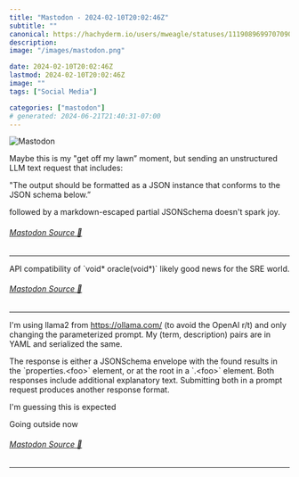 ```yaml
---
title: "Mastodon - 2024-02-10T20:02:46Z"
subtitle: ""
canonical: https://hachyderm.io/users/mweagle/statuses/111908969970709060
description:
image: "/images/mastodon.png"

date: 2024-02-10T20:02:46Z
lastmod: 2024-02-10T20:02:46Z
image: ""
tags: ["Social Media"]

categories: ["mastodon"]
# generated: 2024-06-21T21:40:31-07:00
---
```

![Mastodon](/images/mastodon.png)

<p>Maybe this is my &quot;get off my lawn” moment, but sending an unstructured LLM text request that includes:</p><p>&quot;The output should be formatted as a JSON instance that conforms to the JSON schema below.”</p><p>followed by a markdown-escaped partial JSONSchema doesn&#39;t spark joy.</p>


###### [Mastodon Source 🐘](https://hachyderm.io/@mweagle/111908969970709060)

___

<p>API compatibility of `void* oracle(void*)` likely good news for the SRE world.</p>


###### [Mastodon Source 🐘](https://hachyderm.io/@mweagle/111909000390495306)

___

<p>I&#39;m using llama2 from <a href="https://ollama.com/" target="_blank" rel="nofollow noopener noreferrer" translate="no"><span class="invisible">https://</span><span class="">ollama.com/</span><span class="invisible"></span></a> (to avoid the OpenAI r/t) and only changing the parameterized prompt. My (term, description) pairs are in YAML and serialized the same.</p><p>The response is either a JSONSchema envelope with the found results in the `properties.&lt;foo&gt;` element, or at the root in a `.&lt;foo&gt;` element.  Both responses include additional explanatory text. Submitting both in a prompt request produces another response format.</p><p>I&#39;m guessing this is expected</p><p>Going outside now</p>


###### [Mastodon Source 🐘](https://hachyderm.io/@mweagle/111909230349628707)

___

